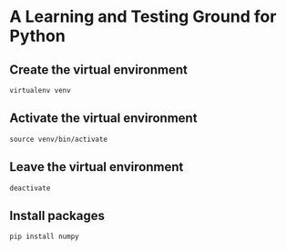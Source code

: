 # A Learning and Testing Ground for Python

## Create the virtual environment

```commandline
virtualenv venv
```

## Activate the virtual environment

```commandline
source venv/bin/activate
```

## Leave the virtual environment

```commandline
deactivate
```

## Install packages

```commandline
pip install numpy
```

